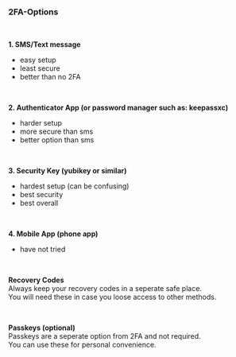 ### 2FA-Options  

<br>

**1. SMS/Text message**  
   - easy setup
   - least secure
   - better than no 2FA
     
<br>  

**2. Authenticator App (or password manager such as: keepassxc)**  
   - harder setup
   - more secure than sms
   - better option than sms  

  <br>  

**3. Security Key (yubikey or similar)**  
   - hardest setup (can be confusing)  
   - best security  
   - best overall  

  <br>  
  

**4. Mobile App (phone app)**  
   - have not tried

  <br>

**Recovery Codes**  
    Always keep your recovery codes in a seperate safe place.  
    You will need these in case you loose access to other methods.

<br>  

**Passkeys (optional)**  
    Passkeys are a seperate option from 2FA and not required.    
    You can use these for personal convenience.  
    
